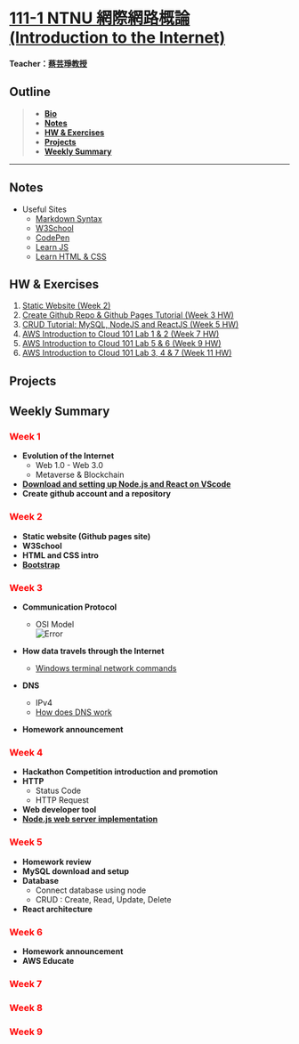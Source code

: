 # [111-1 NTNU 網際網路概論 (Introduction to the Internet)](https://reurl.cc/AO992E)
**Teacher：[蔡芸琤教授](https://github.com/pecu)**
## Outline
>- **[Bio](#bio)**  
>- **[Notes](#notes)**
>- **[HW & Exercises](#hw--exercises)**
>- **[Projects](#projects)**
>- **[Weekly Summary](#weekly-summary)**
---  
## Notes  
  - Useful Sites
    - <a href="https://markdown.tw/" target="_blank" rel="noopener">Markdown Syntax</a>
    - <a href="https://www.w3schools.com/" target="_blank" rel="noopener">W3School</a>
    - <a href="https://codepen.io/" target="_blank" rel="noopener">CodePen</a>
    - <a href="https://learnjavascript.online/" target="_blank" rel="noopener">Learn JS</a>
    - <a href="https://learnhtmlcss.online/" target="_blank" rel="noopener">Learn HTML & CSS</a>
    
## HW & Exercises    
1. [Static Website (Week 2)](https://patty111.github.io/web/Web1/)
2. [Create Github Repo & Github Pages Tutorial (Week 3 HW)](https://youtu.be/hsSgLKbkKLY)
3. [CRUD Tutorial: MySQL, NodeJS and ReactJS (Week 5 HW)](https://youtu.be/rHR-JAiif2s)
3. [AWS Introduction to Cloud 101 Lab 1 & 2 (Week 7 HW)](https://youtu.be/_Gkuvb_tE9I)
4. [AWS Introduction to Cloud 101 Lab 5 & 6 (Week 9 HW)](https://youtu.be/7yPOssXyWT8)
5. [AWS Introduction to Cloud 101 Lab 3, 4 & 7 (Week 11 HW)](https://youtu.be/wEXr51YCpqQ)
## Projects  



## Weekly Summary
### **<span style="color:Red">Week 1</span>**
- **Evolution of the Internet**  
  - Web 1.0 - Web 3.0
  - Metaverse & Blockchain
- **[Download and setting up Node.js and React on VScode](https://reurl.cc/m3Q96G)**  
- **Create github account and a repository**  



### **<span style="color:Red">Week 2</span>**
- **Static website (Github pages site)**  
- **W3School**
- **HTML and CSS intro**
- **[Bootstrap](https://www.youtube.com/watch?v=kl5tJALNSBM&t=443shttps://www.youtube.com/watch?v=ROGGhNpjid4)**


### **<span style="color:Red">Week 3</span>**
- **Communication Protocol**
  - OSI Model  
  ![Error](layers.png "OSI 7 Layer Model")

- **How data travels through the Internet**
  - [Windows terminal network commands](https://www.techrepublic.com/article/ten-windows-10-network-commands-everyone-one-should-know/)
- **DNS**
  - IPv4
  - [How does DNS work](https://reurl.cc/oQ3LWg)
- **Homework announcement**

### **<span style="color:Red">Week 4</span>**
- **Hackathon Competition introduction and promotion**
- **HTTP**
  - Status Code
  - HTTP Request
- **Web developer tool**
- **[Node.js web server implementation](https://bird23074035.medium.com/node-js-起手式-自架一個-web-server-9672f29a6102)**

### **<span style="color:Red">Week 5</span>**  
- **Homework review**
- **MySQL download and setup**
- **Database**
  - Connect database using node
  - CRUD : Create, Read, Update, Delete
- **React architecture**
### **<span style="color:Red">Week 6</span>**  
- **Homework announcement**
- **AWS Educate**
### **<span style="color:Red">Week 7</span>**  

### **<span style="color:Red">Week 8</span>**  

### **<span style="color:Red">Week 9</span>**  


